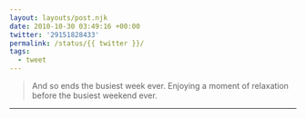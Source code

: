 ```yaml
---
layout: layouts/post.njk
date: 2010-10-30 03:49:16 +00:00
twitter: '29151828433'
permalink: /status/{{ twitter }}/
tags: 
  - tweet
---
```


> And so ends the busiest week ever. Enjoying a moment of relaxation before the busiest weekend ever.

---

